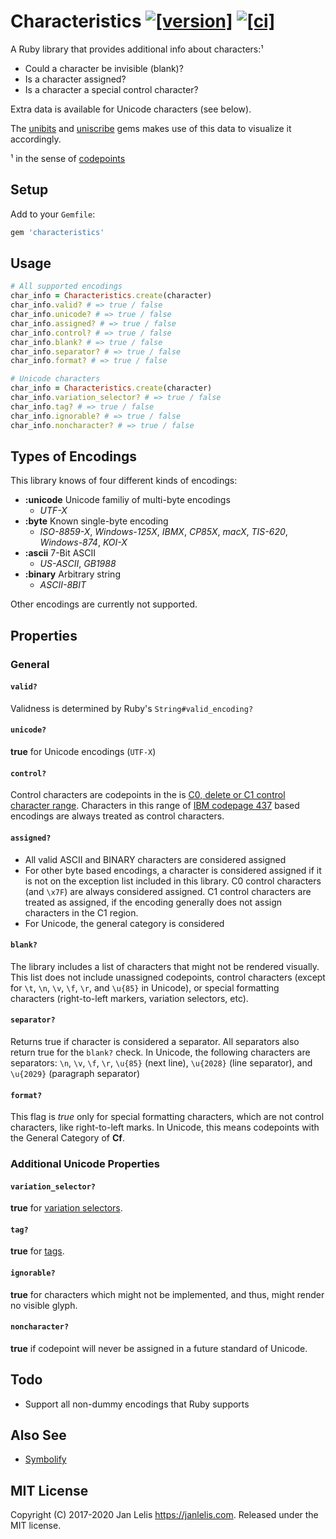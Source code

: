 # Characteristics [![[version]](https://badge.fury.io/rb/characteristics.svg)](https://badge.fury.io/rb/characteristics)  [![[ci]](https://github.com/janlelis/characteristics/workflows/Test/badge.svg)](https://github.com/janlelis/characteristics/actions?query=workflow%3ATest)

A Ruby library that provides additional info about characters:¹

- Could a character be invisible (blank)?
- Is a character assigned?
- Is a character a special control character?

Extra data is available for Unicode characters (see below).

The [unibits](https://github.com/janlelis/unibits) and [uniscribe](https://github.com/janlelis/uniscribe) gems makes use of this data to visualize it accordingly.

¹ in the sense of [codepoints](https://en.wikipedia.org/wiki/Codepoint)

## Setup

Add to your `Gemfile`:

```ruby
gem 'characteristics'
```

## Usage

```ruby
# All supported encodings
char_info = Characteristics.create(character)
char_info.valid? # => true / false
char_info.unicode? # => true / false
char_info.assigned? # => true / false
char_info.control? # => true / false
char_info.blank? # => true / false
char_info.separator? # => true / false
char_info.format? # => true / false

# Unicode characters
char_info = Characteristics.create(character)
char_info.variation_selector? # => true / false
char_info.tag? # => true / false
char_info.ignorable? # => true / false
char_info.noncharacter? # => true / false
```

## Types of Encodings

This library knows of four different kinds of encodings:

- **:unicode** Unicode familiy of multi-byte encodings
  - *UTF-X*
- **:byte** Known single-byte encoding
  - *ISO-8859-X*, *Windows-125X*, *IBMX*, *CP85X*, *macX*, *TIS-620*, *Windows-874*, *KOI-X*
- **:ascii** 7-Bit ASCII
  - *US-ASCII*, *GB1988*
- **:binary** Arbitrary string
  - *ASCII-8BIT*

Other encodings are currently not supported.

## Properties

### General

#### `valid?`

Validness is determined by Ruby's `String#valid_encoding?`

#### `unicode?`

**true** for Unicode encodings (`UTF-X`)

#### `control?`

Control characters are codepoints in the is [C0, delete or C1 control character range](https://en.wikipedia.org/wiki/C0_and_C1_control_codes). Characters in this range of [IBM codepage 437](https://en.wikipedia.org/wiki/Code_page_437) based encodings are always treated as control characters.

#### `assigned?`

- All valid ASCII and BINARY characters are considered assigned
- For other byte based encodings, a character is considered assigned if it is not on the exception list included in this library. C0 control characters (and `\x7F`) are always considered assigned. C1 control characters are treated as assigned, if the encoding generally does not assign characters in the C1 region.
- For Unicode, the general category is considered

#### `blank?`

The library includes a list of characters that might not be rendered visually. This list does not include unassigned codepoints, control characters (except for `\t`, `\n`, `\v`, `\f`, `\r`, and `\u{85}` in Unicode), or special formatting characters (right-to-left markers, variation selectors, etc).

#### `separator?`

Returns true if character is considered a separator. All separators also return true for the `blank?` check. In Unicode, the following characters are separators: `\n`, `\v`, `\f`, `\r`, `\u{85}` (next line), `\u{2028}` (line separator), and `\u{2029}` (paragraph separator)

#### `format?`

This flag is *true* only for special formatting characters, which are not control characters, like right-to-left marks. In Unicode, this means codepoints with the General Category of **Cf**.

### Additional Unicode Properties

#### `variation_selector?`

**true** for [variation selectors](https://en.wikipedia.org/wiki/Variation_Selector).

#### `tag?`

**true** for [tags](https://en.wikipedia.org/wiki/Tags_(Unicode_block)).

#### `ignorable?`

**true** for characters which might not be implemented, and thus, might render no visible glyph.

#### `noncharacter?`

**true** if codepoint will never be assigned in a future standard of Unicode.

## Todo

- Support all non-dummy encodings that Ruby supports

## Also See

- [Symbolify](https://github.com/janlelis/symbolify)

## MIT License

Copyright (C) 2017-2020 Jan Lelis <https://janlelis.com>. Released under the MIT license.
